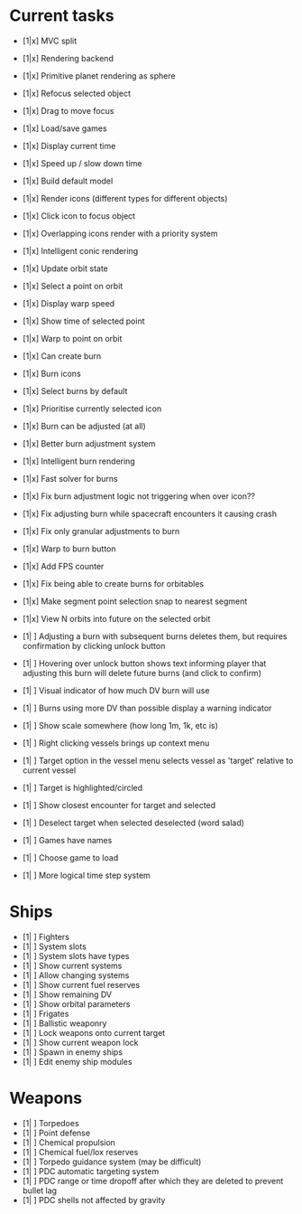 # Current tasks
- [1|x] MVC split
- [1|x] Rendering backend
- [1|x] Primitive planet rendering as sphere
- [1|x] Refocus selected object
- [1|x] Drag to move focus
- [1|x] Load/save games
- [1|x] Display current time
- [1|x] Speed up / slow down time
- [1|x] Build default model
- [1|x] Render icons (different types for different objects)
- [1|x] Click icon to focus object
- [1|x] Overlapping icons render with a priority system
- [1|x] Intelligent conic rendering
- [1|x] Update orbit state
- [1|x] Select a point on orbit
- [1|x] Display warp speed
- [1|x] Show time of selected point
- [1|x] Warp to point on orbit
- [1|x] Can create burn
- [1|x] Burn icons
- [1|x] Select burns by default
- [1|x] Prioritise currently selected icon
- [1|x] Burn can be adjusted (at all)
- [1|x] Better burn adjustment system
- [1|x] Intelligent burn rendering
- [1|x] Fast solver for burns
- [1|x] Fix burn adjustment logic not triggering when over icon??
- [1|x] Fix adjusting burn while spacecraft encounters it causing crash
- [1|x] Fix only granular adjustments to burn
- [1|x] Warp to burn button
- [1|x] Add FPS counter
- [1|x] Fix being able to create burns for orbitables
- [1|x] Make segment point selection snap to nearest segment
- [1|x] View N orbits into future on the selected orbit
- [1| ] Adjusting a burn with subsequent burns deletes them, but requires confirmation by clicking unlock button
- [1| ] Hovering over unlock button shows text informing player that adjusting this burn will delete future burns (and click to confirm)
- [1| ] Visual indicator of how much DV burn will use
- [1| ] Burns using more DV than possible display a warning indicator
- [1| ] Show scale somewhere (how long 1m, 1k, etc is)
- [1| ] Right clicking vessels brings up context menu
- [1| ] Target option in the vessel menu selects vessel as 'target' relative to current vessel
- [1| ] Target is highlighted/circled
- [1| ] Show closest encounter for target and selected
- [1| ] Deselect target when selected deselected (word salad)

- [1| ] Games have names
- [1| ] Choose game to load

- [1| ] More logical time step system

# Ships
- [1| ] Fighters
- [1| ] System slots
- [1| ] System slots have types
- [1| ] Show current systems
- [1| ] Allow changing systems
- [1| ] Show current fuel reserves
- [1| ] Show remaining DV
- [1| ] Show orbital parameters
- [1| ] Frigates
- [1| ] Ballistic weaponry
- [1| ] Lock weapons onto current target
- [1| ] Show current weapon lock
- [1| ] Spawn in enemy ships
- [1| ] Edit enemy ship modules

# Weapons
- [1| ] Torpedoes
- [1| ] Point defense
- [1| ] Chemical propulsion
- [1| ] Chemical fuel/lox reserves
- [1| ] Torpedo guidance system (may be difficult)
- [1| ] PDC automatic targeting system
- [1| ] PDC range or time dropoff after which they are deleted to prevent bullet lag
- [1| ] PDC shells not affected by gravity